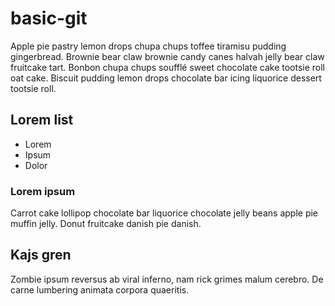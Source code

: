 # basic-git

Apple pie pastry lemon drops chupa chups toffee tiramisu pudding gingerbread. Brownie bear claw brownie candy canes halvah jelly bear claw fruitcake tart. Bonbon chupa chups soufflé sweet chocolate cake tootsie roll oat cake. Biscuit pudding lemon drops chocolate bar icing liquorice dessert tootsie roll.

## Lorem list

- Lorem
- Ipsum
- Dolor

### Lorem ipsum

Carrot cake lollipop chocolate bar liquorice chocolate jelly beans apple pie muffin jelly. Donut fruitcake danish pie danish.

## Kajs gren

Zombie ipsum reversus ab viral inferno, nam rick grimes malum cerebro. De carne lumbering animata corpora quaeritis.